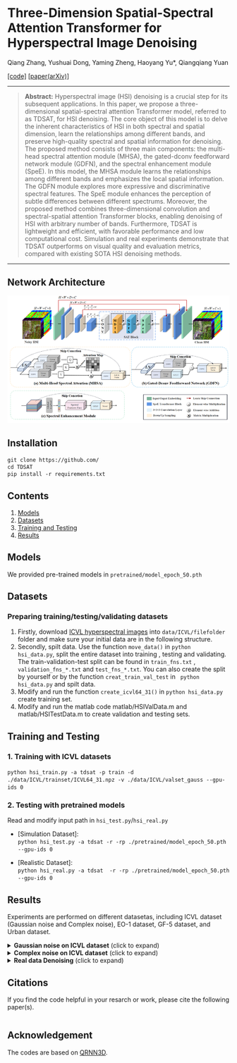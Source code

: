
# Three-Dimension Spatial-Spectral Attention Transformer for Hyperspectral Image Denoising

Qiang Zhang, Yushuai Dong, Yaming Zheng, Haoyang Yu*, Qiangqiang Yuan

[[code]](http://arxiv.org/) [[paper(arXiv)]](http://arxiv.org/)

<hr />

> **Abstract:** Hyperspectral image (HSI) denoising is a crucial step for its subsequent applications. In this paper, we propose a three-dimensional spatial-spectral attention Transformer model, referred to as TDSAT, for HSI denoising. The core object of this model is to delve the inherent characteristics of HSI in both spectral and spatial dimension, learn the relationships among different bands, and preserve high-quality spectral and spatial information for denoising. The proposed method consists of three main components: the multi-head spectral attention module (MHSA), the gated-dconv feedforward network module (GDFN), and the spectral enhancement module (SpeE). In this model, the MHSA module learns the relationships among different bands and emphasizes the local spatial information. The GDFN module explores more expressive and discriminative spectral features. The SpeE module enhances the perception of subtle differences between different spectrums. Moreover, the proposed method combines three-dimensional convolution and spectral-spatial attention Transformer blocks, enabling denoising of HSI with arbitrary number of bands. Furthermore, TDSAT is lightweight and efficient, with favorable performance and low computational cost. Simulation and real experiments demonstrate that TDSAT outperforms on visual quality and evaluation metrics, compared with existing SOTA HSI denoising methods.
<hr />

## Network Architecture
<img src = "figs/overall.png"> 

## Installation
```
git clone https://github.com/
cd TDSAT
pip install -r requirements.txt
```

## Contents
1. [Models](#Models)
1. [Datasets](#Datasets)
1. [Training and Testing](#Training)
1. [Results](#Results)


## Models

We provided pre-trained models in ```pretrained/model_epoch_50.pth```

## Datasets

### Preparing training/testing/validating datasets

1. Firstly, download [ICVL hyperspectral images](https://icvl.cs.bgu.ac.il/hyperspectral/) into ```data/ICVL/filefolder``` folder and make sure your initial data are in the following structure. 
2. Secondly, spilt data. Use the function  ```move_data()``` in ```python hsi_data.py```, split the entire dataset into training , testing and validating. The train-validation-test  split can be found in ```train_fns.txt``` , ```validation_fns_*.txt``` and  ```test_fns_*.txt```. You can also create the split by yourself or by the function  ```creat_train_val_test``` in ``` python hsi_data.py``` and spilt data.
3. Modify and run the function  ```create_icvl64_31()``` in ```python hsi_data.py``` create training set. 
4. Modify and run the matlab code matlab/HSIValData.m and matlab/HSITestData.m to create validation and testing sets. 


## Training and Testing
### 1. Training with ICVL datasets

```python hsi_train.py -a tdsat -p train -d ./data/ICVL/trainset/ICVL64_31.npz -v ./data/ICVL/valset_gauss --gpu-ids 0```

### 2. Testing with pretrained models
Read and modify input path in ```hsi_test.py```/```hsi_real.py```

* [Simulation Dataset]:   
```python hsi_test.py -a tdsat -r -rp ./pretrained/model_epoch_50.pth --gpu-ids 0```

* [Realistic Dataset]:  
```python hsi_real.py -a tdsat  -r -rp ./pretrained/model_epoch_50.pth --gpu-ids 0```



<a id="Results"></a>


## Results
Experiments are performed on different datasetas, including ICVL dataset (Gaussian noise and Complex noise), EO-1 dataset, GF-5 dataset, and Urban dataset. 

<details>
<summary><strong>Gaussian noise on ICVL dataset</strong> (click to expand) </summary>

<img src = "figs/gaussian.jpg"> 
</details>

<details>
<summary><strong>Complex noise on ICVL dataset</strong> (click to expand) </summary>

<img src = "figs/complex.jpg"> 
</details>
<details>
<summary><strong>Real data Denoising</strong> (click to expand) </summary>
<img src = "figs/urban.jpg"> 
</details>



## Citations

If you find the code helpful in your resarch or work, please cite the following paper(s).

```

```
## Acknowledgement
The codes are based on [QRNN3D](https://github.com/Vandermode/QRNN3D).